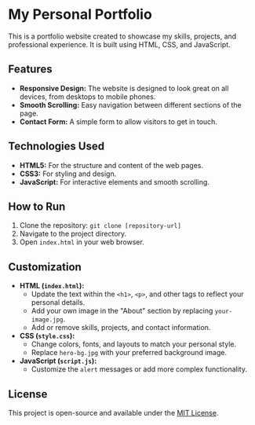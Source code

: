 # My Personal Portfolio

This is a portfolio website created to showcase my skills, projects, and professional experience. It is built using HTML, CSS, and JavaScript.

## 

## **Features**

* **Responsive Design:** The website is designed to look great on all devices, from desktops to mobile phones.
* **Smooth Scrolling:** Easy navigation between different sections of the page.
* **Contact Form:** A simple form to allow visitors to get in touch.

## 

## **Technologies Used**

* **HTML5:** For the structure and content of the web pages.
* **CSS3:** For styling and design.
* **JavaScript:** For interactive elements and smooth scrolling.

## 

## **How to Run**

1.  Clone the repository: `git clone [repository-url]`
2.  Navigate to the project directory.
3.  Open `index.html` in your web browser.

## 

## **Customization**

* **HTML (`index.html`):**
    * Update the text within the `<h1>`, `<p>`, and other tags to reflect your personal details.
    * Add your own image in the "About" section by replacing `your-image.jpg`.
    * Add or remove skills, projects, and contact information.
* **CSS (`style.css`):**
    * Change colors, fonts, and layouts to match your personal style.
    * Replace `hero-bg.jpg` with your preferred background image.
* **JavaScript (`script.js`):**
    * Customize the `alert` messages or add more complex functionality.

## 

## **License**

This project is open-source and available under the [MIT License](https://opensource.org/licenses/MIT).

